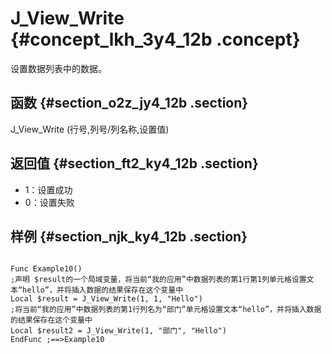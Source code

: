 # J\_View\_Write {#concept_lkh_3y4_12b .concept}

设置数据列表中的数据。

## 函数 {#section_o2z_jy4_12b .section}

J\_View\_Write \(行号,列号/列名称,设置值\)

## 返回值 {#section_ft2_ky4_12b .section}

-   1：设置成功
-   0：设置失败

## 样例 {#section_njk_ky4_12b .section}

```

Func Example10()
;声明 $result的一个局域变量，将当前“我的应用”中数据列表的第1行第1列单元格设置文本“hello”，并将插入数据的结果保存在这个变量中
Local $result = J_View_Write(1, 1, "Hello")
;将当前“我的应用”中数据列表的第1行列名为“部门”单元格设置文本“hello”，并将插入数据的结果保存在这个变量中
Local $result2 = J_View_Write(1, "部门", "Hello")
EndFunc ;==>Example10
```


